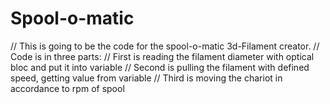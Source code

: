 # Spool-o-matic

// This is going to be the code for the spool-o-matic 3d-Filament creator.
// Code is in three parts:
// First is reading the filament diameter with optical bloc and put it into variable
// Second is pulling the filament with defined speed, getting value from variable
// Third is moving the chariot in accordance to rpm of spool
